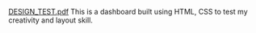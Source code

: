 [DESIGN_TEST.pdf](https://github.com/mariamopeyemi/Dasboard-Test/files/7493094/DESIGN_TEST.pdf)
This is a dashboard built using HTML, CSS to test my creativity and layout skill.
